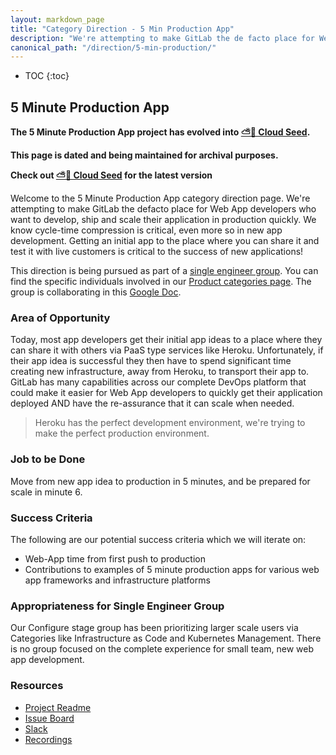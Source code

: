 ```yaml
---
layout: markdown_page
title: "Category Direction - 5 Min Production App"
description: "We're attempting to make GitLab the de facto place for Web App developers who want to develop, ship and scale their application in production quickly."
canonical_path: "/direction/5-min-production/"
---
```


- TOC
{:toc}

## 5 Minute Production App

**The 5 Minute Production App project has evolved into [⛅🌱 Cloud Seed](/handbook/engineering/development/incubation/cloud-seed/).**

**This page is dated and being maintained for archival purposes.**

**Check out [⛅🌱 Cloud Seed](/handbook/engineering/development/incubation/cloud-seed/) for the latest version**

Welcome to the 5 Minute Production App category direction page. We're attempting to make GitLab the defacto place for Web App developers who want to develop, ship and scale their application in production quickly. We know cycle-time compression is critical, even more so in new app development. Getting an initial app to the place where you can share it and test it with live customers is critical to the success of new applications!

This direction is being pursued as part of a [single engineer group](/company/team/structure/#single-engineer-groups). You can find the specific individuals involved in our [Product categories page](/handbook/product/categories/). The group is collaborating in this [Google Doc](https://docs.google.com/document/u/1/d/1xp0Ax5_svn8uwB75pM_4tDp4fHcPHB6pSFDWWUym2a4/edit?usp=drive_web&ouid=102163376203325113679).

### Area of Opportunity
Today, most app developers get their initial app ideas to a place where they can share it with others via PaaS type services like Heroku. Unfortunately, if their app idea is successful they then have to spend significant time creating new infrastructure, away from Heroku, to transport their app to. GitLab has many capabilities across our complete DevOps platform that could make it easier for Web App developers to quickly get their application deployed AND have the re-assurance that it can scale when needed.

> Heroku has the perfect development environment, we're trying to make the perfect production environment.

### Job to be Done
Move from new app idea to production in 5 minutes, and be prepared for scale in minute 6.

### Success Criteria
The following are our potential success criteria which we will iterate on:
- Web-App time from first push to production
- Contributions to examples of 5 minute production apps for various web app frameworks and infrastructure platforms

### Appropriateness for Single Engineer Group
Our Configure stage group has been prioritizing larger scale users via Categories like Infrastructure as Code and Kubernetes Management. There is no group focused on the complete experience for small team, new web app development.

### Resources

* [Project Readme](https://gitlab.com/gitlab-org/5-minute-production-app/deploy-template/-/blob/master/readme.md)
* [Issue Board](https://gitlab.com/gitlab-org/5-minute-production-app/deploy-template/-/boards)
* [Slack](https://gitlab.slack.com/archives/C01DCTJFA4T)
* [Recordings](https://www.youtube.com/playlist?list=PL05JrBw4t0Krf0LZbfg80yo08DW1c3C36)


